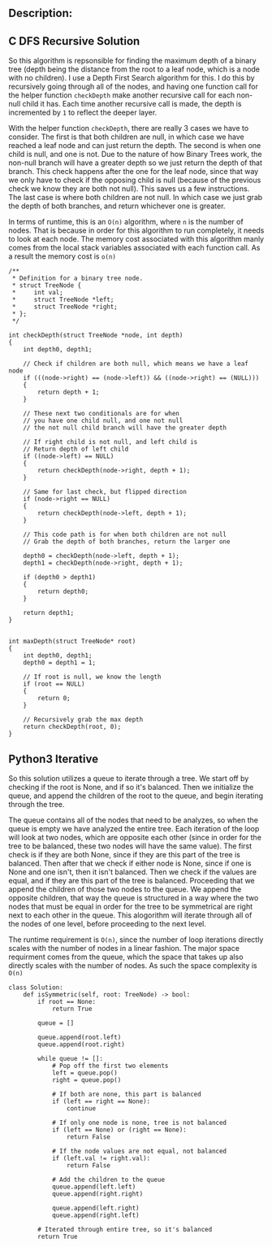 ## Description:

## C DFS Recursive Solution


So this algorithm is repsonsible for finding the maximum depth of a binary tree (depth being the distance from the root to a leaf node, which is a node with no children). I use a Depth First Search algorithm for this. I do this by recursively going through all of the nodes, and having one function call for the helper function `checkDepth` make another recursive call for each non-null child it has. Each time another recursive call is made, the depth is incremented by `1` to reflect the deeper layer. 

With the helper function `checkDepth`, there are really 3 cases we have to consider. The first is that both children are null, in which case we have reached a leaf node and can just return the depth. The second is when one child is null, and one is not. Due to the nature of how Binary Trees work, the non-null branch will have a greater depth so we just return the depth of that branch. This check happens after the one for the leaf node, since that way we only have to check if the opposing child is null (because of the previous check we know they are both not null). This saves us a few instructions. The last case is where both children are not null. In which case we just grab the depth of both branches, and return whichever one is greater. 


In terms of runtime, this is an `O(n)` algorithm, where `n` is the number of nodes. That is because in order for this algorithm to run completely, it needs to look at each node. The memory cost associated with this algorithm manly comes from the local stack variables associated with each function call. As a result the memory cost is `o(n)`

```
/**
 * Definition for a binary tree node.
 * struct TreeNode {
 *     int val;
 *     struct TreeNode *left;
 *     struct TreeNode *right;
 * };
 */

int checkDepth(struct TreeNode *node, int depth)
{
    int depth0, depth1;

	// Check if children are both null, which means we have a leaf node    
    if (((node->right) == (node->left)) && ((node->right) == (NULL)))
    {
        return depth + 1;
    }
    
    // These next two conditionals are for when
    // you have one child null, and one not null
    // the not null child branch will have the greater depth

    // If right child is not null, and left child is
    // Return depth of left child
    if ((node->left) == NULL)
    {
        return checkDepth(node->right, depth + 1);
    }

    // Same for last check, but flipped direction
    if (node->right == NULL)
    {
        return checkDepth(node->left, depth + 1);
    }
    
    // This code path is for when both children are not null
    // Grab the depth of both branches, return the larger one

    depth0 = checkDepth(node->left, depth + 1);
    depth1 = checkDepth(node->right, depth + 1);
    
    if (depth0 > depth1)
    {
        return depth0;
    }
    
    return depth1;
}


int maxDepth(struct TreeNode* root)
{
    int depth0, depth1;
    depth0 = depth1 = 1;
    
    // If root is null, we know the length
    if (root == NULL)
    {
        return 0;
    }
    
    // Recursively grab the max depth 
	return checkDepth(root, 0);
}
```

## Python3 Iterative

So this solution utilizes a queue to iterate through a tree. We start off by checking if the root is None, and if so it's balanced. Then we initialize the queue, and append the children of the root to the queue, and begin iterating through the tree. 

The queue contains all of the nodes that need to be analyzes, so when the queue is empty we have analyzed the entire tree. Each iteration of the loop will look at two nodes, which are opposite each other (since in order for the tree to be balanced, these two nodes will have the same value). The first check is if they are both None, since if they are this part of the tree is balanced. Then after that we check if either node is None, since if one is None and one isn't, then it isn't balanced. Then we check if the values are equal, and if they are this part of the tree is balanced. Proceeding that we append the children of those two nodes to the queue. We append the opposite children, that way the queue is structured in a way where the two nodes that must be equal in order for the tree to be symmetrical are right next to each other in the queue. This alogorithm will iterate through all of the nodes of one level, before proceeding to the next level.

The runtime requirement is `O(n)`, since the number of loop iterations directly scales with the number of nodes in a linear fashion. The major space requirment comes from the queue, which the space that takes up also directly scales with the number of nodes. As such the space complexity is `O(n)`

```
class Solution:
    def isSymmetric(self, root: TreeNode) -> bool:
        if root == None:
            return True
        
        queue = []
        
        queue.append(root.left)
        queue.append(root.right)
        
        while queue != []:
            # Pop off the first two elements
            left = queue.pop()
            right = queue.pop()
            
            # If both are none, this part is balanced
            if (left == right == None):
                continue
            
            # If only one node is none, tree is not balanced
            if (left == None) or (right == None):
                return False
            
            # If the node values are not equal, not balanced
            if (left.val != right.val):
                return False
            
            # Add the children to the queue
            queue.append(left.left)
            queue.append(right.right)
            
            queue.append(left.right)
            queue.append(right.left)
        
        # Iterated through entire tree, so it's balanced
        return True
```
